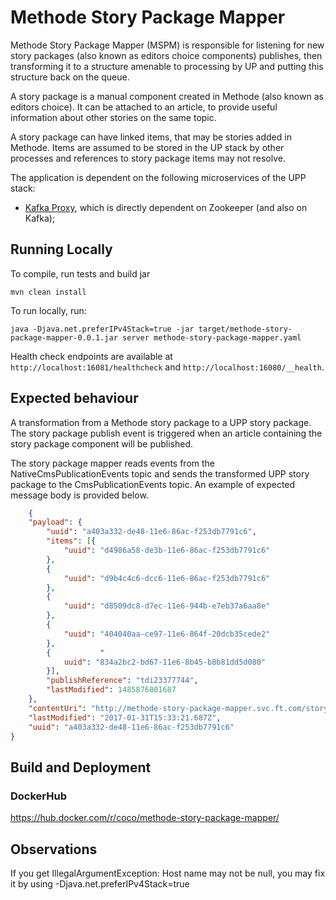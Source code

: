 # Methode Story Package Mapper

Methode Story Package Mapper (MSPM) is responsible for listening for new story packages (also known as editors choice components) publishes, then transforming it to a structure amenable to processing by UP and putting this structure back on the queue.

A story package is a manual component created in Methode (also known as editors choice). It can be attached to an article, to provide useful information about other stories on the same topic.

A story package can have linked items, that may be stories added in Methode. Items are assumed to be stored in the UP stack by other processes and references to story package items may not resolve.

The application is dependent on the following microservices of the UPP stack:

* [Kafka Proxy](https://github.com/Financial-Times/kafka-proxy), which is directly dependent on Zookeeper (and also on Kafka);

## Running Locally
To compile, run tests and build jar

    mvn clean install

To run locally, run:

    java -Djava.net.preferIPv4Stack=true -jar target/methode-story-package-mapper-0.0.1.jar server methode-story-package-mapper.yaml
    
Health check endpoints are available at `http://localhost:16081/healthcheck` and `http://localhost:16080/__health`.    

## Expected behaviour 

A transformation from a Methode story package to a UPP story package. The story package publish event is triggered when an article containing the story package component will be published. 

The story package mapper reads events from the NativeCmsPublicationEvents topic and sends the transformed UPP story package to the CmsPublicationEvents topic. 
An example of expected message body is provided below.

```json 
    {
	"payload": {
		"uuid": "a403a332-de48-11e6-86ac-f253db7791c6",
		"items": [{
			"uuid": "d4986a58-de3b-11e6-86ac-f253db7791c6"
		},
		{
			"uuid": "d9b4c4c6-dcc6-11e6-86ac-f253db7791c6"
		},
		{
			"uuid": "d8509dc8-d7ec-11e6-944b-e7eb37a6aa8e"
		},
		{
			"uuid": "404040aa-ce97-11e6-864f-20dcb35cede2"
		},
		{ 			"
			uuid": "834a2bc2-bd67-11e6-8b45-b8b81dd5d080"
		}],
		"publishReference": "tdi23377744",
		"lastModified": 1485876801687
	},
	"contentUri": "http://methode-story-package-mapper.svc.ft.com/story-package/a403a332-de48-11e6-86ac-f253db7791c6",
	"lastModified": "2017-01-31T15:33:21.687Z",
	"uuid": "a403a332-de48-11e6-86ac-f253db7791c6"
}
```

## Build and Deployment

### DockerHub

https://hub.docker.com/r/coco/methode-story-package-mapper/

## Observations

If you get IllegalArgumentException: Host name may not be null, you may fix it by using -Djava.net.preferIPv4Stack=true

